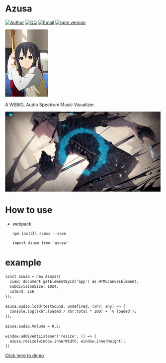 
# Azusa

[![Author](https://img.shields.io/badge/author-EYHN-blue.svg?style=flat-square)](https://delusion.coding.me)
[![QQ](https://img.shields.io/badge/QQ-1106996185-blue.svg?style=flat-square)](http://wpa.qq.com/msgrd?v=3&uin=&site=qq&menu=yes)
[![Email](https://img.shields.io/badge/Emali%20me-cneyhn@gmail.com-green.svg?style=flat-square)]()
[![npm version](https://badge.fury.io/js/azusa.svg)](https://badge.fury.io/js/azusa)

![](./azusa.jpg)

A WEBGL Audio Spectrum Music Visualizer.

![](./example.gif)

# How to use

- webpack
  ```
  npm install azusa --save
  ```
  ```
  import Azusa from 'azusa'
  ```

# example

```
const azusa = new Azusa({
  view: document.getElementById('app') as HTMLCanvasElement,
  subdivisionSize: 1024,
  cutEnd: 256
});

azusa.audio.load(testSound, undefined, (xhr: any) => {
  console.log((xhr.loaded / xhr.total * 100) + '% loaded');
});

azusa.audio.Volume = 0.5;

window.addEventListener('resize', () => {
  azusa.resize(window.innerWidth, window.innerHeight);
})
```

[Click here to demo](https://eyhn.github.io/Azusa/example)
